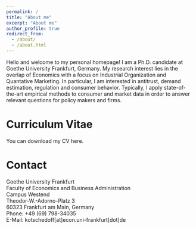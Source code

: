 ```yaml
---
permalink: /
title: "About me"
excerpt: "About me"
author_profile: true
redirect_from: 
  - /about/
  - /about.html
---
```


Hello and welcome to my personal homepage! I am a Ph.D. candidate at Goethe University Frankfurt, Germany. My research interest lies in the overlap of Economics with a focus on Industrial Organization and Quantative Marketing. In particular, I am interested in antitrust, demand estimation, regulation and consumer behavior. Typically, I apply state-of-the-art empirical methods to consumer and market data in order to answer relevant questions for policy makers and firms.


Curriculum Vitae
======

You can download my CV here.

Contact
======



Goethe University Frankfurt  
Faculty of Economics and Business Administration  
Campus Westend  
Theodor-W.-Adorno-Platz 3  
60323 Frankfurt am Main, Germany  
Phone:	+49 (69) 798-34035  
E-Mail:	kotschedoff[at]econ.uni-frankfurt[dot]de   
 
